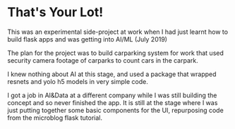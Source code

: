 # That's Your  Lot!

This was an experimental side-project at work when I had just learnt how to build flask apps and was getting into AI/ML (July 2019)

The plan for the project was to build carparking system for work that used security camera footage of carparks to count cars in the carpark.

I knew nothing about AI at this stage, and used a package that wrapped resnets and yolo h5 models in very simple code.

I got a job in AI&Data at a different company while I was still building the concept and so never finished the app. It is still at the stage where I was just putting together some basic components for the UI, repurposing code from the microblog flask tutorial.
